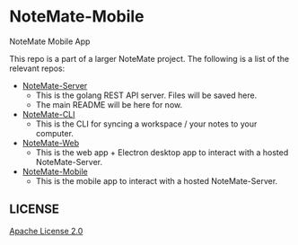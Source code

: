 # NoteMate-Mobile
NoteMate Mobile App

This repo is a part of a larger NoteMate project. The following is a list of the relevant repos:
- [NoteMate-Server](https://github.com/ssebs/NoteMate-Server/)
  - This is the golang REST API server. Files will be saved here.
  - The main README will be here for now.
- [NoteMate-CLI](https://github.com/ssebs/NoteMate-CLI/)
  - This is the CLI for syncing a workspace / your notes to your computer.
- [NoteMate-Web](https://github.com/ssebs/NoteMate-Server/)
  - This is the web app + Electron desktop app to interact with a hosted NoteMate-Server.
- [NoteMate-Mobile](https://github.com/ssebs/NoteMate-Mobile)
  - This is the mobile app to interact with a hosted NoteMate-Server.
 
## LICENSE
[Apache License 2.0](./LICENSE)
